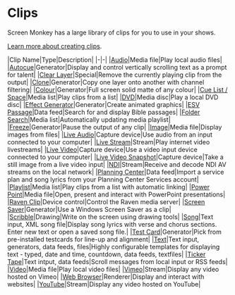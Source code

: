 # Clips

Screen Monkey has a large library of clips for you to use in your shows. 

[Learn more about creating clips](../CreatingClips.md).

|Clip Name|Type|Description|
|-|-|
|[Audio](AudioClip.md)|Media file|Play local audio files|
|[Autocue](autocue.md)|Generator|Display and control vertically scrolling text as a prompt for talent|
|[Clear Layer](ClearLayerClip.md)|Special|Remove the currently playing clip from the output|
|[Clone](CloneClip.md)|Generator|Copy one layer onto another with channel filtering|
|[Colour](ColorClip.md)|Generator|Full screen solid matte of any colour|
|[Cue List / Space](CueListSpaceClip.md)|Media list|Play clips from a list|
|[DVD](DVDClip.md)|Media disc|Play a local DVD disc|
|[Effect Generator](EffectsGenerator/EffectsGeneratorClip.md)|Generator|Create animated graphics|
|[ESV Passage](esv.md)|Data feed|Search for and display Bible passages|
|[Folder Search](folderSearch.md)|Media list|Automatically updating media playlist|
|[Freeze](FreezeClip.md)|Generator|Pause the output of any clip|
|[Image](ImageClip.md)|Media file|Display images from files|
|[Live Audio](LiveAudioClip.md)|Capture device|Use audio from an input connected to your computer|
|[Live Stream](LiveStream.md)|Stream|Play internet video livestreams|
|[Live Video](LiveVideoClip.md)|Capture device|Use a video input device connected to your computer|
|[Live Video Snapshot](LiveVideoSnapshotClip.md)|Capture device|Take a still image from a live video input|
|[NDI](ndi.md)|Stream|Receive and decode NDI AV streams on the local network|
|[Planning Center](planningCenter.md)|Data feed|Import a service plan and song lyrics from your Planning Center Services account|
|[Playlist](playlist.md)|Media list|Play clips from a list with automatic linking|
|[Power Point](PowerPointClip.md)|Media file|Open, present and interact with PowerPoint presentations|
|[Raven Clip](raven.md)|Device control|Control the Raven media server|
|[Screen Saver](ScreenSaverClip.md)|Generator|Use a Windows Screen Saver as a clip|
|[Scribble](ScribbleClip.md)|Drawing|Write on the screen using drawing tools|
|[Song](Song/SongClip.md)|Text input, XML song file|Display song lyrics with verse and chorus sections. Enter new text or open a saved song file.|
|[Test Card](TestCardClip.md)|Generator|Pick from pre-installed testcards for line-up and alignment|
|[Text](Text/TextClip.md)|Text input, generators, data feeds, files|Highly configurable templates for displaying text - typed, date and time, countdown, data feeds, textfiles|
|[Ticker Tape](TickerTapeClip.md)|Text intput, data feeds|Scroll messages from local input or RSS feeds|
|[Video](VideoClip.md)|Media file|Play local video files|
|[Vimeo](vimeo.md)|Stream|Display any video hosted on Vimeo|
|[Web Browser](WebBrowserClip.md)|Renderer|Display and interact with websites|
|[YouTube](youtube.md)|Stream|Display any video hosted on YouTube|

